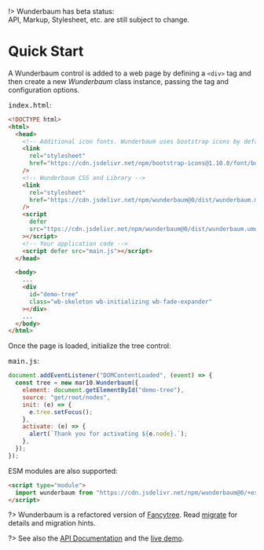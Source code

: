 !> Wunderbaum has beta status:<br>
API, Markup, Stylesheet, etc. are still subject to change.

# Quick Start

A Wunderbaum control is added to a web page by defining a `<div>` tag and
then create a new _Wunderbaum_ class instance, passing the tag and configuration
options.

<kbd>index.html</kbd>:

```html
<!DOCTYPE html>
<html>
  <head>
    <!-- Additional icon fonts. Wunderbaum uses bootstrap icons by default. -->
    <link
      rel="stylesheet"
      href="https://cdn.jsdelivr.net/npm/bootstrap-icons@1.10.0/font/bootstrap-icons.css"
    />
    <!-- Wunderbaum CSS and Library -->
    <link
      rel="stylesheet"
      href="https://cdn.jsdelivr.net/npm/wunderbaum@0/dist/wunderbaum.min.css"
    />
    <script
      defer
      src="ttps://cdn.jsdelivr.net/npm/wunderbaum@0/dist/wunderbaum.umd.min.js"
    ></script>
    <!-- Your application code -->
    <script defer src="main.js"></script>
  </head>

  <body>
    ...
    <div
      id="demo-tree"
      class="wb-skeleton wb-initializing wb-fade-expander"
    ></div>
    ...
  </body>
</html>
```

Once the page is loaded, initialize the tree control:

<kbd>main.js</kbd>:

```js
document.addEventListener("DOMContentLoaded", (event) => {
  const tree = new mar10.Wunderbaum({
    element: document.getElementById("demo-tree"),
    source: "get/root/nodes",
    init: (e) => {
      e.tree.setFocus();
    },
    activate: (e) => {
      alert(`Thank you for activating ${e.node}.`);
    },
  });
});
```

ESM modules are also supported:

```html
<script type="module">
  import wunderbaum from "https://cdn.jsdelivr.net/npm/wunderbaum@0/+esm";
</script>
```

?> Wunderbaum is a refactored version of [Fancytree](https://github.com/mar10/fancytree).
Read [migrate](/tutorial/migrate.md) for details and migration hints.

?> See also the [API Documentation](https://mar10.github.io/wunderbaum/api/)
and the [live demo](https://mar10.github.io/wunderbaum/demo/).
